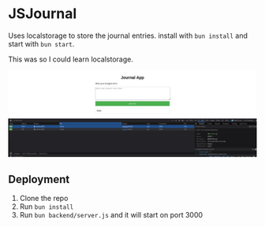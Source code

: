 # JSJournal

Uses localstorage to store the journal entries.
install with `bun install` and start with `bun start`.

This was so I could learn localstorage.

![](./1.png)
![](./2.png)

## Deployment

1. Clone the repo
2. Run `bun install`
3. Run `bun backend/server.js` and it will start on port 3000
